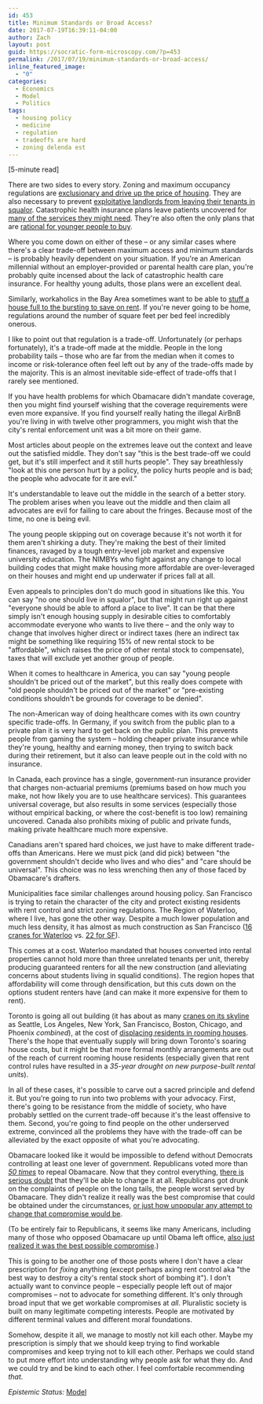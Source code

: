 ```yaml
---
id: 453
title: Minimum Standards or Broad Access?
date: 2017-07-19T16:39:11-04:00
author: Zach
layout: post
guid: https://socratic-form-microscopy.com/?p=453
permalink: /2017/07/19/minimum-standards-or-broad-access/
inline_featured_image:
  - "0"
categories:
  - Economics
  - Model
  - Politics
tags:
  - housing policy
  - medicine
  - regulation
  - tradeoffs are hard
  - zoning delenda est
---
```


<p class="caption pre-post-meta">
[5-minute read]
</p>

There are two sides to every story. Zoning and maximum occupancy regulations are <a href="http://marketurbanism.com/2015/11/05/how-land-use-regulations-hurt-the-poor/">exclusionary and drive up the price of housing</a>. They are also necessary to prevent <a href="http://atlantic.ctvnews.ca/fire-exposes-deplorable-living-conditions-inside-moncton-rooming-house-1.2855267">exploitative landlords from leaving their tenants in squalor</a>. Catastrophic health insurance plans leave patients uncovered for <a href="http://www.cnn.com/2017/03/22/politics/essential-health-benefits-obamacare-freedom-caucus/index.html">many of the services they might need</a>. They're also often the only plans that are <a href="https://www.americanactionforum.org/research/to-buy-or-not-to-buy-uninsured-young-adults-and-the-perverse-economic-incen/">rational for younger people to buy</a>.

Where you come down on either of these – or any similar cases where there's a clear trade-off between maximum access and minimum standards – is probably heavily dependent on your situation. If you're an American millennial without an employer-provided or parental health care plan, you're probably quite incensed about the lack of catastrophic health care insurance. For healthy young adults, those plans were an excellent deal.

Similarly, workaholics in the Bay Area sometimes want to be able to <a href="http://www.salon.com/2016/09/17/hacker-house-blues-my-life-with-12-programmers-2-rooms-and-one-21st-century-dream/">stuff a house full to the bursting to save on rent</a>. If you're never going to be home, regulations around the number of square feet per bed feel incredibly onerous.

I like to point out that regulation is a trade-off. Unfortunately (or perhaps fortunately), it's a trade-off made at the middle. People in the long probability tails – those who are far from the median when it comes to income or risk-tolerance often feel left out by any of the trade-offs made by the majority. This is an almost inevitable side-effect of trade-offs that I rarely see mentioned.

If you have health problems for which Obamacare didn't mandate coverage, then you might find yourself wishing that the coverage requirements were even more expansive. If you find yourself really hating the illegal AirBnB you're living in with twelve other programmers, you might wish that the city's rental enforcement unit was a bit more on their game.

Most articles about people on the extremes leave out the context and leave out the satisfied middle. They don't say "this is the best trade-off we could get, but it's still imperfect and it still hurts people". They say breathlessly "look at this one person hurt by a policy, the policy hurts people and is bad; the people who advocate for it are evil."

It's understandable to leave out the middle in the search of a better story. The problem arises when you leave out the middle and then claim all advocates are evil for failing to care about the fringes. Because most of the time, no one is being evil.

The young people skipping out on coverage because it's not worth it for them aren't shirking a duty. They're making the best of their limited finances, ravaged by a tough entry-level job market and expensive university education. The NIMBYs who fight against any change to local building codes that might make housing more affordable are over-leveraged on their houses and might end up underwater if prices fall at all.

Even appeals to principles don't do much good in situations like this. You can say "no one should live in squalor", but that might run right up against "everyone should be able to afford a place to live". It can be that there simply isn't enough housing supply in desirable cities to comfortably accommodate everyone who wants to live there – and the only way to change that involves higher direct or indirect taxes (here an indirect tax might be something like requiring 15% of new rental stock to be "affordable", which raises the price of other rental stock to compensate), taxes that will exclude yet another group of people.

When it comes to healthcare in America, you can say "young people shouldn't be priced out of the market", but this really does compete with "old people shouldn't be priced out of the market" or "pre-existing conditions shouldn't be grounds for coverage to be denied".

The non-American way of doing healthcare comes with its own country specific trade-offs. In Germany, if you switch from the public plan to a private plan it is very hard to get back on the public plan. This prevents people from gaming the system – holding cheaper private insurance while they're young, healthy and earning money, then trying to switch back during their retirement, but it also can leave people out in the cold with no insurance.

In Canada, each province has a single, government-run insurance provider that charges non-actuarial premiums (premiums based on how much you make, not how likely you are to use healthcare services). This guarantees universal coverage, but also results in some services (especially those without empirical backing, or where the cost-benefit is too low) remaining uncovered. Canada also prohibits mixing of public and private funds, making private healthcare much more expensive.

Canadians aren't spared hard choices, we just have to make different trade-offs than Americans. Here we must pick (and did pick) between "the government shouldn't decide who lives and who dies" and "care should be universal". This choice was no less wrenching then any of those faced by Obamacare's drafters.

Municipalities face similar challenges around housing policy. San Francisco is trying to retain the character of the city and protect existing residents with rent control and strict zoning regulations. The Region of Waterloo, where I live, has gone the other way. Despite a much lower population and much less density, it has almost as much construction as San Francisco (<a href="http://www.waterlooregionconnected.com/archive/index.php?thread-330.html">16 cranes for Waterloo</a> vs. <a href="http://www.seattletimes.com/business/real-estate/seattle-has-most-cranes-in-the-country-for-2nd-year-in-a-row-and-lead-is-growing/?ex_cid=SigDig">22 for SF</a>).

This comes at a cost. Waterloo mandated that houses converted into rental properties cannot hold more than three unrelated tenants per unit, thereby producing guaranteed renters for all the new construction (and alleviating concerns about students living in squalid conditions). The region hopes that affordability will come through densification, but this cuts down on the options student renters have (and can make it more expensive for them to rent).

Toronto is going all out building (it has about as many <a href="https://www.ipe.com/markets-/city-focus-toronto-cranes-on-the-skyline/10001301.article">cranes on its skyline</a> as Seattle, Los Angeles, New York, San Francisco, Boston, Chicago, and Phoenix <em>combined</em>), at the cost of <a href="http://www.citynews.ca/2017/05/09/study-calls-for-plan-to-preserve-parkdale-rooming-houses-being-lost-to-gentrification/">displacing residents in rooming houses</a>. There's the hope that eventually supply will bring down Toronto's soaring house costs, but it might be that more formal monthly arrangements are out of the reach of current rooming house residents (especially given that rent control rules have resulted in a <em>35-year drought on new purpose-built rental units</em>).

In all of these cases, it's possible to carve out a sacred principle and defend it. But you're going to run into two problems with your advocacy. First, there's going to be resistance from the middle of society, who have probably settled on the current trade-off because it's the least offensive to them. Second, you're going to find people on the other underserved extreme, convinced all the problems they have with the trade-off can be alleviated by the exact opposite of what you're advocating.

Obamacare looked like it would be impossible to defend without Democrats controlling at least one lever of government. Republicans voted more than <em><a href="http://time.com/4712725/ahca-house-repeal-votes-obamacare/">50 times</a></em> to repeal Obamacare. Now that they control everything, <a href="https://fivethirtyeight.com/features/republicans-are-still-seven-votes-shy-on-health-care/">there is serious doubt</a> that they'll be able to change it at all. Republicans got drunk on the complaints of people on the long tails, the people worst served by Obamacare. They didn't realize it really was the best compromise that could be obtained under the circumstances, <a href="http://www.businessinsider.com/poll-ahca-obamacare-approval-ratings-2017-6">or just how unpopular any attempt to change that compromise would be</a>.

(To be entirely fair to Republicans, it seems like many Americans, including many of those who opposed Obamacare up until Obama left office, <a href="https://www.realclearpolitics.com/epolls/other/obama_and_democrats_health_care_plan-1130.html">also just realized it was the best possible compromise</a>.)

This is going to be another one of those posts where I don't have a clear prescription for <em>fixing</em> anything (except perhaps axing rent control aka "the best way to destroy a city's rental stock short of bombing it"). I don't actually want to convince people – especially people left out of major compromises – not to advocate for something different. It's only through broad input that we get workable compromises at <em>all</em>. Pluralistic society is built on many legitimate competing interests. People are motivated by different terminal values and different moral foundations.

Somehow, despite it all, we manage to mostly not kill each other. Maybe my prescription is simply that we should keep trying to find workable compromises and keep trying not to kill each other. Perhaps we could stand to put more effort into understanding why people ask for what they do. And we could try and be kind to each other. I feel comfortable recommending <em>that</em>.

<em>Epistemic Status: </em><a href="/about-me">Model</a>
